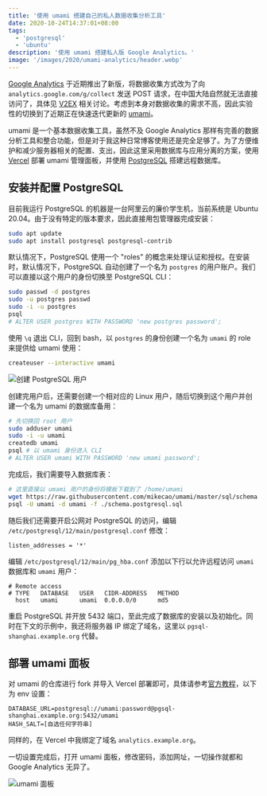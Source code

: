 ```yaml
---
title: '使用 umami 搭建自己的私人数据收集分析工具'
date: 2020-10-24T14:37:01+08:00
tags:
  - 'postgresql'
  - 'ubuntu'
description: '使用 umami 搭建私人版 Google Analytics。'
image: '/images/2020/umami-analytics/header.webp'
---
```


[Google Analytics](https://analytics.google.com/) 于近期推出了新版，将数据收集方式改为了向 `analytics.google.com/g/collect` 发送 POST 请求，在中国大陆自然就无法直接访问了，具体见 [V2EX](https://www.v2ex.com/t/716280) 相关讨论。考虑到本身对数据收集的需求不高，因此实验性的切换到了近期正在快速迭代更新的 [umami](https://github.com/mikecao/umami)。

<!--more-->

umami 是一个基本数据收集工具，虽然不及 Google Analytics 那样有完善的数据分析工具和整合功能，但是对于我这种日常博客使用还是完全足够了。为了方便维护和减少服务器相关的配置、支出，因此这里采用数据库与应用分离的方案，使用 [Vercel](https://vercel.com/) 部署 umami 管理面板，并使用 [PostgreSQL](https://www.postgresql.org/) 搭建远程数据库。

## 安装并配置 PostgreSQL

目前我运行 PostgreSQL 的机器是一台阿里云的廉价学生机，当前系统是 Ubuntu 20.04。由于没有特定的版本要求，因此直接用包管理器完成安装：

```bash
sudo apt update
sudo apt install postgresql postgresql-contrib
```

默认情况下，PostgreSQL 使用一个 "roles" 的概念来处理认证和授权。在安装时，默认情况下，PostgreSQL 自动创建了一个名为 `postgres` 的用户账户。我们可以直接以这个用户的身份切换至 PostgreSQL CLI：

```bash
sudo passwd -d postgres
sudo -u postgres passwd
sudo -i -u postgres
psql
# ALTER USER postgres WITH PASSWORD 'new postgres password';
```

使用 `\q` 退出 CLI，回到 bash，以 `postgres` 的身份创建一个名为 `umami` 的 role 来提供给 umami 使用：

```bash
createuser --interactive umami
```

![创建 PostgreSQL 用户](/images/2020/umami-analytics/20201024124907.webp)

创建完用户后，还需要创建一个相对应的 Linux 用户，随后切换到这个用户并创建一个名为 umami 的数据库备用：

```bash
# 先切换回 root 用户
sudo adduser umami
sudo -i -u umami
createdb umami
psql # 以 umami 身份进入 CLI
# ALTER USER umami WITH PASSWORD 'new umami password';
```

完成后，我们需要导入数据库表：

```bash
# 这里直接以 umami 用户的身份将模板下载到了 /home/umami
wget https://raw.githubusercontent.com/mikecao/umami/master/sql/schema.postgresql.sql # 获取数据表模板
psql -U umami -d umami -f ./schema.postgresql.sql
```

随后我们还需要开启公网对 PostgreSQL 的访问，编辑 `/etc/postgresql/12/main/postgresql.conf` 修改：

```
listen_addresses = '*'
```

编辑 `/etc/postgresql/12/main/pg_hba.conf` 添加以下行以允许远程访问 `umami` 数据库和 `umami` 用户：

```
# Remote access
# TYPE   DATABASE   USER   CIDR-ADDRESS   METHOD
  host   umami      umami  0.0.0.0/0      md5
```

重启 PostgreSQL 并开放 5432 端口，至此完成了数据库的安装以及初始化。同时在下文的示例中，我还将服务器 IP 绑定了域名，这里以 `pgsql-shanghai.example.org` 代替。

## 部署 umami 面板

对 umami 的仓库进行 fork 并导入 Vercel 部署即可，具体请参考[官方教程](https://umami.is/docs/running-on-vercel)，以下为 env 设置：

```
DATABASE_URL=postgresql://umami:password@pgsql-shanghai.example.org:5432/umami
HASH_SALT=[自选任何字符串]
```

同样的，在 Vercel 中我绑定了域名 `analytics.example.org`。

一切设置完成后，打开 umami 面板，修改密码，添加网址，一切操作就都和 Google Analytics 无异了。

![umami 面板](/images/2020/umami-analytics/20201024142720.webp)
